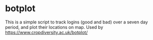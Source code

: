 # botplot

This is a simple script to track logins (good and bad) over a seven day period, and plot their locations on map. Used by https://www.cropdiversity.ac.uk/botplot/
